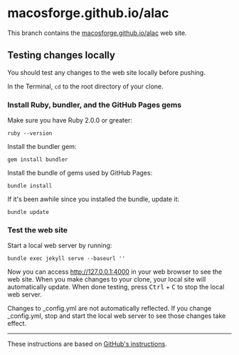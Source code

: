 # macosforge.github.io/alac

This branch contains the [macosforge.github.io/alac](https://macosforge.github.io/alac/) web site.

## Testing changes locally

You should test any changes to the web site locally before pushing.

In the Terminal, `cd` to the root directory of your clone.

### Install Ruby, bundler, and the GitHub Pages gems

Make sure you have Ruby 2.0.0 or greater:

    ruby --version

Install the bundler gem:

    gem install bundler

Install the bundle of gems used by GitHub Pages:

    bundle install

If it's been awhile since you installed the bundle, update it:

    bundle update

### Test the web site

Start a local web server by running:

    bundle exec jekyll serve --baseurl ''

Now you can access <http://127.0.0.1:4000> in your web browser to see the web site. When you make changes to your clone, your local site will automatically update. When done testing, press <kbd>Ctrl</kbd> + <kbd>C</kbd> to stop the local web server.

Changes to \_config.yml are not automatically reflected. If you change \_config.yml, stop and start the local web server to see those changes take effect.

---

These instructions are based on [GitHub's instructions](https://help.github.com/articles/setting-up-your-github-pages-site-locally-with-jekyll/).
